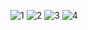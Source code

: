 
![1](https://user-images.githubusercontent.com/93536051/229296861-d4223283-764e-4080-a329-dc8929b4bfab.png)
![2](https://user-images.githubusercontent.com/93536051/229296863-e9b0231a-c1ff-49ef-8e78-83960ae45955.png)
![3](https://user-images.githubusercontent.com/93536051/229296865-b403f8d0-e452-405d-a636-df74b26ef40a.png)
![4](https://user-images.githubusercontent.com/93536051/229296859-ccf6aca2-e854-44dc-87c0-beacf121ea62.png)
